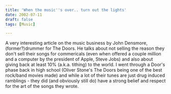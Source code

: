 ```yaml
---
title: 'When the music''s over.. turn out the lights'
date: 2002-07-11
draft: false
tags: [Music]

---
```


A very interesting article on the music business by John Densmore, (former?)drummer for The Doors. He talks about not selling the reason they don't sell their songs for commericals (even when offered a couple million and a computer by the president of Apple, Steve Jobs) and also about giving back at least 10% (a.k.a. tithing) to the world. I went through a Door's phase back in high school (Oliver Stone's The Doors being one of the best rock/band movies made) and while a lot of their tunes are just drug induced ramblings - they did (and obviously still do) have a strong belief and respect for the art of the songs they wrote.